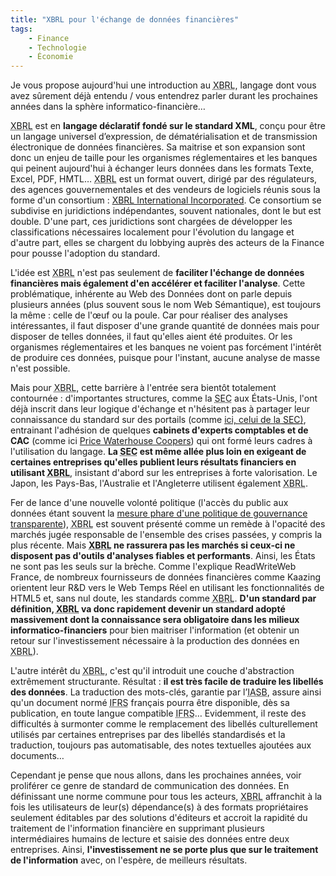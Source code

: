 ```yaml
---
title: "XBRL pour l'échange de données financières"
tags:
    - Finance
    - Technologie
    - Économie
---
```


Je vous propose aujourd'hui une introduction au
<abbr title="eXtensible Business Reporting Language">XBRL</abbr>, langage dont
vous avez sûrement déjà entendu / vous entendrez parler durant les prochaines
années dans la sphère informatico-financière…</em>

<!-- more -->

<abbr title="eXtensible Business Reporting Language">XBRL</abbr> est en
**langage déclaratif fondé sur le standard XML**, conçu pour être un langage
universel d’expression, de dématérialisation et de transmission électronique de
données financières. Sa maitrise et son expansion sont donc un enjeu de taille
pour les organismes réglementaires et les banques qui peinent aujourd'hui à
échanger leurs données dans les formats Texte, Excel, PDF, HMTL…
<abbr title="eXtensible Business Reporting Language">XBRL</abbr> est un format
ouvert, dirigé par des régulateurs, des agences gouvernementales et des vendeurs
de logiciels réunis sous la forme d'un consortium&nbsp;:
[XBRL International Incorporated](https://www.xbrl.org/). Ce consortium se
subdivise en juridictions indépendantes, souvent nationales, dont le but est
double. D'une part, ces juridictions sont chargées de développer les
classifications nécessaires localement pour l'évolution du langage et d'autre
part, elles se chargent du lobbying auprès des acteurs de la Finance pour pousse
l'adoption du standard.

L'idée est <abbr title="eXtensible Business Reporting Language">XBRL</abbr>
n'est pas seulement de **faciliter l'échange de données financières mais
également d'en accélérer et faciliter l'analyse**. Cette
problématique, inhérente au Web des Données dont on parle depuis plusieurs
années (plus souvent sous le nom Web Sémantique), est toujours la même&nbsp;:
celle de l'œuf ou la poule. Car pour réaliser des analyses intéressantes, il
faut disposer d'une grande quantité de données mais pour disposer de telles
données, il faut qu'elles aient été produites. Or les organismes réglementaires
et les banques ne voient pas forcément l'intérêt de produire ces données,
puisque pour l'instant, aucune analyse de masse n'est possible.

Mais pour <abbr title="eXtensible Business Reporting Language">XBRL</abbr>,
cette barrière à l'entrée sera bientôt totalement contournée&nbsp;:
d'importantes structures, comme la
<abbr title="Securities and Exchange Commission">SEC</abbr> aux États-Unis,
l'ont déjà inscrit dans leur logique d'échange et n'hésitent pas à partager leur
connaissance du standard sur des portails (comme
[ici, celui de la <abbr title="Securities and Exchange Commission">SEC</abbr>)](http://xbrl.sec.gov/),
entrainant l'adhésion de quelques **cabinets d'experts comptables et de CAC**
(comme ici
[Price Waterhouse Coopers](http://www.pwc.com/gx/en/xbrl/index.jhtml)) qui ont
formé leurs cadres à l'utilisation du langage. **La
<abbr title="Securities and Exchange Commission">SEC</abbr> est même allée plus
loin en exigeant de certaines entreprises qu'elles publient leurs résultats
financiers en utilisant
<abbr title="eXtensible Business Reporting Language">XBRL</abbr>**, insistant
d'abord sur les entreprises à forte valorisation. Le Japon, les Pays-Bas,
l'Australie et l'Angleterre utilisent également
<abbr title="eXtensible Business Reporting Language">XBRL</abbr>.

Fer de lance d'une nouvelle volonté politique (l'accès du public aux données
étant souvent la
[mesure phare d'une politique de gouvernance transparente](http://sunlightfoundation.com/blog/2009/04/05/top-10-measurements-for-transparency/)),
<abbr title="eXtensible Business Reporting Language">XBRL</abbr> est souvent
présenté comme un remède à l'opacité des marchés jugée responsable de l'ensemble
des crises passées, y compris la plus récente. Mais
**<abbr title="eXtensible Business Reporting Language">XBRL</abbr> ne rassurera
pas les marchés si ceux-ci ne disposent pas d'outils d'analyses fiables et
performants**. Ainsi, les États ne sont pas les seuls sur la brèche. Comme
l'explique ReadWriteWeb France, de nombreux fournisseurs de données financières
comme Kaazing orientent leur R&amp;D vers le Web Temps Réel en utilisant les
fonctionnalités de HTML5 et, sans nul doute, les standards comme
<abbr title="eXtensible Business Reporting Language">XBRL</abbr>. **D'un
standard par définition,
<abbr title="eXtensible Business Reporting Language">XBRL</abbr> va donc
rapidement devenir un standard adopté massivement dont la connaissance sera
obligatoire dans les milieux informatico-financiers** pour bien maitriser
l'information (et obtenir un retour sur l'investissement nécessaire à la
production des données en
<abbr title="eXtensible Business Reporting Language">XBRL</abbr>).

L'autre intérêt du
<abbr title="eXtensible Business Reporting Language">XBRL</abbr>, c'est qu'il
introduit une couche d'abstraction extrêmement structurante. Résultat&nbsp;:
**il est très facile de traduire les libellés des données**. La traduction des
mots-clés, garantie par
l’<abbr title="International Accounting Standards Board">IASB</abbr>, assure
ainsi qu'un document normé
<abbr title="International Financial Reporting Standards">IFRS</abbr> français
pourra être disponible, dès sa publication, en toute langue compatible
<abbr title="International Financial Reporting Standards">IFRS</abbr>…
Evidemment, il reste des difficultés à surmonter comme le remplacement des
libellés culturellement utilisés par certaines entreprises par des libellés
standardisés et la traduction, toujours pas automatisable, des notes textuelles
ajoutées aux documents…

Cependant je pense que nous allons, dans les prochaines années, voir proliférer
ce genre de standard de communication des données. En définissant une norme
commune pour tous les acteurs,
<abbr title="eXtensible Business Reporting Language">XBRL</abbr> affranchit à la
fois les utilisateurs de leur(s) dépendance(s) à des formats propriétaires
seulement éditables par des solutions d'éditeurs et accroit la rapidité du
traitement de l'information financière en supprimant plusieurs intermédiaires
humains de lecture et saisie des données entre deux entreprises. Ainsi,
**l'investissement ne se porte plus que sur le traitement de l'information**
avec, on l'espère, de meilleurs résultats.
